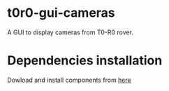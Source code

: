 # t0r0-gui-cameras
A GUI to display cameras from T0-R0 rover.

# Dependencies installation 
Dowload and install components from <a href="http://ftp.fau.de/qtproject/archive/qt/5.10/5.10.1/qt-opensource-linux-x64-5.10.1.run">here</a>
